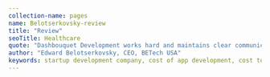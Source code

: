 ```yaml
---
collection-name: pages
name: Belotserkovsky-review
title: "Review"
seoTitle: Healthcare
quote: "Dashbouquet Development works hard and maintains clear communication. The entire team is skilled and experienced, and they built an app that over 90% of testers liked."
author: "Edward Belotserkovsky, CEO, BETech USA"
keywords: startup development company, cost of app development, cost to develop an app, custom app development company, mvp development company, mvp cost calculator, mvp development, mvp for startups, healthcare, healthcare apps, helathcare development
---
```

